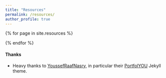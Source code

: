 ```yaml
---
title: "Resources"
permalink: /resources/
author_profile: true
---
```


{% for page in site.resources %}


{% endfor %}


#### Thanks

- Heavy thanks to [YoussefRaafNasry](https://github.com/YoussefRaafatNasry), in particular their [PortfolYOU](https://github.com/YoussefRaafatNasry/portfolYOU) Jekyll theme. 